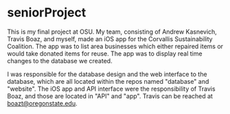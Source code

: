 # seniorProject

This is my final project at OSU.  My team, consisting of Andrew Kasnevich, Travis Boaz, and myself, made an iOS 
app for the Corvallis Sustainability Coalition.  The app was to list area businesses which either repaired items or 
would take donated items for reuse.  The app was to display real time changes to the database we created.  

I was responsible for the database design and the web interface to the database, which are all located within the 
repos named "database" and "website".  The iOS app and API interface were the responsibility of Travis Boaz, and those
are located in "API" and "app".  Travis can be reached at boazt@oregonstate.edu.
